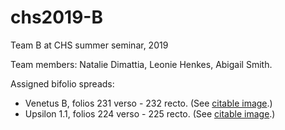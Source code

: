 # chs2019-B

Team B at CHS summer seminar, 2019

Team members:  Natalie Dimattia, Leonie Henkes, Abigail Smith.

Assigned bifolio spreads:

- Venetus B, folios 231 verso - 232 recto.  (See [citable image](http://www.homermultitext.org/ict2/?urn=urn:cite2:hmt:vbbifolio.v1:vb_231v_232r).)
- Upsilon 1.1, folios 224 verso - 225 recto.  (See [citable image](http://www.homermultitext.org/ict2/?urn=urn:cite2:hmt:e3bifolio.v1:E3_224v_225r).)
